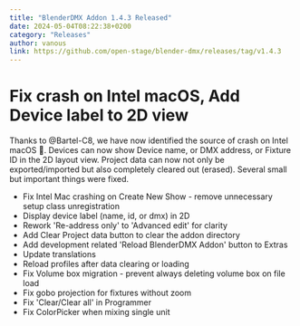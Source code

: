 ```yaml
---
title: "BlenderDMX Addon 1.4.3 Released"
date: 2024-05-04T08:22:38+0200
category: "Releases"
author: vanous
link: https://github.com/open-stage/blender-dmx/releases/tag/v1.4.3
---
```

# Fix crash on Intel macOS, Add Device label to 2D view

Thanks to @Bartel-C8, we have now identified the source of crash on Intel macOS :tada:. Devices can now show Device name, or DMX address, or Fixture ID in the 2D layout view. Project data can now not only be exported/imported but also completely cleared out (erased). Several small but important things were fixed.

* Fix Intel Mac crashing on Create New Show - remove unnecessary setup class unregistration
* Display device label (name, id, or dmx) in 2D
* Rework 'Re-address only' to 'Advanced edit' for clarity
* Add Clear Project data button to clear the addon directory
* Add development related 'Reload BlenderDMX Addon' button to Extras
* Update translations
* Reload profiles after data clearing or loading
* Fix Volume box migration - prevent always deleting volume box on file load
* Fix gobo projection for fixtures without zoom
* Fix 'Clear/Clear all' in Programmer
* Fix ColorPicker when mixing single unit
